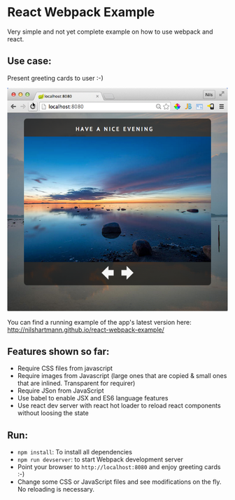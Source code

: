 React Webpack Example
=====================
Very simple and not yet complete example on how to use webpack and react.

Use case:
---------
Present greeting cards to user :-)

![Sample Application](screenshot2.png)

You can find a running example of the app's latest version here: http://nilshartmann.github.io/react-webpack-example/

Features shown so far:
----------------------
* Require CSS files from javascript
* Require images from Javascript (large ones that are copied & small ones that are inlined. Transparent for requirer)
* Require JSon from JavaScript
* Use babel to enable JSX and ES6 language features
* Use react dev server with react hot loader to reload react components without loosing the state

Run:
----
* ```npm install```: To install all dependencies
* ```npm run devserver```: to start Webpack development server
* Point your browser to ```http://localhost:8080``` and enjoy greeting cards :-)
* Change some CSS or JavaScript files and see modifications on the fly. No reloading is necessary.



